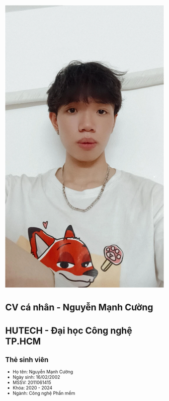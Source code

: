 # <img src="profile-pic0.png" alt="ảnh bìa" style="50%">
# CV cá nhân - Nguyễn Mạnh Cường
# HUTECH - Đại học Công nghệ TP.HCM
## Thẻ sinh viên
*  Họ tên: Nguyễn Mạnh Cường
*  Ngày sinh: 16/02/2002
*  MSSV: 2011061415
*  Khóa: 2020 - 2024
*  Ngành: Công nghệ Phần mềm
